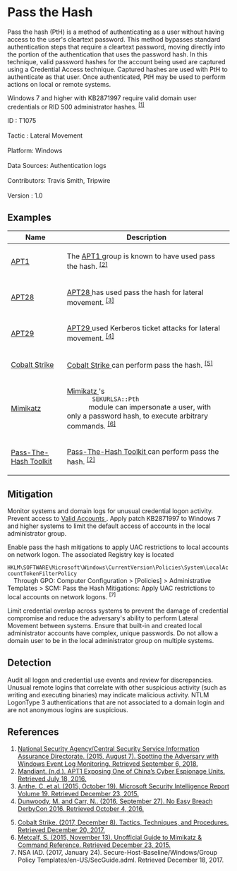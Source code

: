 <div class="container-fluid">
 <h1>
  Pass the Hash
 </h1>
 <div class="row">
  <div class="col-md-8 description-body">
   <p>
    Pass the hash (PtH) is a method of authenticating as a user without having access to the user's cleartext password. This method bypasses standard authentication steps that require a cleartext password, moving directly into the portion of the authentication that uses the password hash. In this technique, valid password hashes for the account being used are captured using a Credential Access technique. Captured hashes are used with PtH to authenticate as that user. Once authenticated, PtH may be used to perform actions on local or remote systems.
   </p>
   <p>
    Windows 7 and higher with KB2871997 require valid domain user credentials or RID 500 administrator hashes.
    <span class="scite-citeref-number" data-reference="NSA Spotting" id="scite-ref-1-a">
     <sup>
      <a aria-describedby="qtip-0" data-hasqtip="0" href="https://www.iad.gov/iad/library/reports/spotting-the-adversary-with-windows-event-log-monitoring.cfm" target="_blank">
       [1]
      </a>
     </sup>
    </span>
   </p>
  </div>
  <div class="col-md-4">
   <div class="card">
    <div class="card-body">
     <div class="card-data">
      <span class="h5 card-title">
       ID
      </span>
      : T1075
      <br/>
      <br/>
     </div>
     <div class="card-data">
      <span class="h5 card-title">
      </span>
     </div>
     <div class="card-data">
      <span class="h5 card-title">
       Tactic
      </span>
      : Lateral Movement
      <br/>
      <br/>
     </div>
     <div class="card-data">
      <span class="h5 card-title">
       Platform:
      </span>
      Windows
      <br/>
      <br/>
     </div>
     <div class="card-data">
      <span class="h5 card-title">
      </span>
     </div>
     <div class="card-data">
      <span class="h5 card-title">
      </span>
     </div>
     <div class="card-data">
      <span class="h5 card-title">
       Data Sources:
      </span>
      Authentication logs
      <br/>
      <br/>
     </div>
     <div class="card-data">
      <span class="h5 card-title">
      </span>
     </div>
     <div class="card-data">
      <span class="h5 card-title">
      </span>
     </div>
     <div class="card-data">
      <span class="h5 card-title">
      </span>
     </div>
     <div class="card-data">
      <span class="h5 card-title">
      </span>
     </div>
     <div class="card-data">
      <span class="h5 card-title">
      </span>
     </div>
     <div class="card-data">
      <span class="h5 card-title">
       Contributors:
      </span>
      Travis Smith, Tripwire
      <br/>
      <br/>
     </div>
     <div class="card-data">
      <span class="h5 card-title">
       Version
      </span>
      : 1.0
     </div>
    </div>
   </div>
  </div>
 </div>
 <h2 class="pt-3" id="examples">
  Examples
 </h2>
 <table class="table table-bordered table-light mt-2">
  <thead>
   <tr>
    <th scope="col">
     Name
    </th>
    <th scope="col">
     Description
    </th>
   </tr>
  </thead>
  <tbody class="bg-white">
   <tr>
    <td>
     <a href="https://attack.mitre.org/groups/G0006">
      APT1
     </a>
    </td>
    <td>
     <p>
      The
      <a href="https://attack.mitre.org/groups/G0006">
       APT1
      </a>
      group is known to have used pass the hash.
      <span class="scite-citeref-number" data-reference="Mandiant APT1" id="scite-ref-2-a" onclick="scrollToRef('scite-2')">
       <sup>
        <a aria-describedby="qtip-1" data-hasqtip="1" href="https://www.fireeye.com/content/dam/fireeye-www/services/pdfs/mandiant-apt1-report.pdf" target="_blank">
         [2]
        </a>
       </sup>
      </span>
     </p>
    </td>
   </tr>
   <tr>
    <td>
     <a href="https://attack.mitre.org/groups/G0007">
      APT28
     </a>
    </td>
    <td>
     <p>
      <a href="https://attack.mitre.org/groups/G0007">
       APT28
      </a>
      has used pass the hash for lateral movement.
      <span class="scite-citeref-number" data-reference="Microsoft SIR Vol 19" id="scite-ref-3-a" onclick="scrollToRef('scite-3')">
       <sup>
        <a aria-describedby="qtip-2" data-hasqtip="2" href="http://download.microsoft.com/download/4/4/C/44CDEF0E-7924-4787-A56A-16261691ACE3/Microsoft_Security_Intelligence_Report_Volume_19_English.pdf" target="_blank">
         [3]
        </a>
       </sup>
      </span>
     </p>
    </td>
   </tr>
   <tr>
    <td>
     <a href="https://attack.mitre.org/groups/G0016">
      APT29
     </a>
    </td>
    <td>
     <p>
      <a href="https://attack.mitre.org/groups/G0016">
       APT29
      </a>
      used Kerberos ticket attacks for lateral movement.
      <span class="scite-citeref-number" data-reference="Mandiant No Easy Breach" id="scite-ref-4-a" onclick="scrollToRef('scite-4')">
       <sup>
        <a aria-describedby="qtip-3" data-hasqtip="3" href="http://www.slideshare.net/MatthewDunwoody1/no-easy-breach-derby-con-2016" target="_blank">
         [4]
        </a>
       </sup>
      </span>
     </p>
    </td>
   </tr>
   <tr>
    <td>
     <a href="https://attack.mitre.org/software/S0154">
      Cobalt Strike
     </a>
    </td>
    <td>
     <p>
      <a href="https://attack.mitre.org/software/S0154">
       Cobalt Strike
      </a>
      can perform pass the hash.
      <span class="scite-citeref-number" data-reference="Cobalt Strike TTPs Dec 2017" id="scite-ref-5-a" onclick="scrollToRef('scite-5')">
       <sup>
        <a aria-describedby="qtip-4" data-hasqtip="4" href="https://www.cobaltstrike.com/downloads/reports/tacticstechniquesandprocedures.pdf" target="_blank">
         [5]
        </a>
       </sup>
      </span>
     </p>
    </td>
   </tr>
   <tr>
    <td>
     <a href="https://attack.mitre.org/software/S0002">
      Mimikatz
     </a>
    </td>
    <td>
     <p>
      <a href="https://attack.mitre.org/software/S0002">
       Mimikatz
      </a>
      's
      <code>
       SEKURLSA::Pth
      </code>
      module can impersonate a user, with only a password hash, to execute arbitrary commands.
      <span class="scite-citeref-number" data-reference="Adsecurity Mimikatz Guide" id="scite-ref-6-a" onclick="scrollToRef('scite-6')">
       <sup>
        <a aria-describedby="qtip-5" data-hasqtip="5" href="https://adsecurity.org/?page_id=1821" target="_blank">
         [6]
        </a>
       </sup>
      </span>
     </p>
    </td>
   </tr>
   <tr>
    <td>
     <a href="https://attack.mitre.org/software/S0122">
      Pass-The-Hash Toolkit
     </a>
    </td>
    <td>
     <p>
      <a href="https://attack.mitre.org/software/S0122">
       Pass-The-Hash Toolkit
      </a>
      can perform pass the hash.
      <span class="scite-citeref-number" data-reference="Mandiant APT1" id="scite-ref-2-a" onclick="scrollToRef('scite-2')">
       <sup>
        <a aria-describedby="qtip-1" data-hasqtip="1" href="https://www.fireeye.com/content/dam/fireeye-www/services/pdfs/mandiant-apt1-report.pdf" target="_blank">
         [2]
        </a>
       </sup>
      </span>
     </p>
    </td>
   </tr>
  </tbody>
 </table>
 <h2 class="pt-3" id="mitigation">
  Mitigation
 </h2>
 <p>
  Monitor systems and domain logs for unusual credential logon activity. Prevent access to
  <a href="https://attack.mitre.org/techniques/T1078">
   Valid Accounts
  </a>
  . Apply patch KB2871997 to Windows 7 and higher systems to limit the default access of accounts in the local administrator group.
 </p>
 <p>
  Enable pass the hash mitigations to apply UAC restrictions to local accounts on network logon. The associated Registry key is located
  <code>
   HKLM\SOFTWARE\Microsoft\Windows\CurrentVersion\Policies\System\LocalAccountTokenFilterPolicy
  </code>
  Through GPO: Computer Configuration &gt; [Policies] &gt; Administrative Templates &gt; SCM: Pass the Hash Mitigations: Apply UAC restrictions to local accounts on network logons.
  <span class="scite-citeref-number" data-reference="GitHub IAD Secure Host Baseline UAC Filtering" id="scite-ref-7-a">
   <sup>
    [7]
   </sup>
  </span>
 </p>
 <p>
  Limit credential overlap across systems to prevent the damage of credential compromise and reduce the adversary's ability to perform Lateral Movement between systems. Ensure that built-in and created local administrator accounts have complex, unique passwords. Do not allow a domain user to be in the local administrator group on multiple systems.
 </p>
 <h2 class="pt-3" id="detection">
  Detection
 </h2>
 <p>
  Audit all logon and credential use events and review for discrepancies. Unusual remote logins that correlate with other suspicious activity (such as writing and executing binaries) may indicate malicious activity. NTLM LogonType 3 authentications that are not associated to a domain login and are not anonymous logins are suspicious.
 </p>
 <h2 class="pt-3" id="references">
  References
 </h2>
 <div class="row">
  <div class="col">
   <ol>
    <li>
     <span class="scite-citation" id="scite-1">
      <span class="scite-citation-text">
       <a class="external text" href="https://www.iad.gov/iad/library/reports/spotting-the-adversary-with-windows-event-log-monitoring.cfm" name="scite-1" rel="nofollow" target="_blank">
        National Security Agency/Central Security Service Information Assurance Directorate. (2015, August 7). Spotting the Adversary with Windows Event Log Monitoring. Retrieved September 6, 2018.
       </a>
      </span>
     </span>
    </li>
    <li>
     <span class="scite-citation" id="scite-2">
      <span class="scite-citation-text">
       <a class="external text" href="https://www.fireeye.com/content/dam/fireeye-www/services/pdfs/mandiant-apt1-report.pdf" name="scite-2" rel="nofollow" target="_blank">
        Mandiant. (n.d.). APT1 Exposing One of China’s Cyber Espionage Units. Retrieved July 18, 2016.
       </a>
      </span>
     </span>
    </li>
    <li>
     <span class="scite-citation" id="scite-3">
      <span class="scite-citation-text">
       <a class="external text" href="http://download.microsoft.com/download/4/4/C/44CDEF0E-7924-4787-A56A-16261691ACE3/Microsoft_Security_Intelligence_Report_Volume_19_English.pdf" name="scite-3" rel="nofollow" target="_blank">
        Anthe, C. et al. (2015, October 19). Microsoft Security Intelligence Report Volume 19. Retrieved December 23, 2015.
       </a>
      </span>
     </span>
    </li>
    <li>
     <span class="scite-citation" id="scite-4">
      <span class="scite-citation-text">
       <a class="external text" href="http://www.slideshare.net/MatthewDunwoody1/no-easy-breach-derby-con-2016" name="scite-4" rel="nofollow" target="_blank">
        Dunwoody, M. and Carr, N.. (2016, September 27). No Easy Breach DerbyCon 2016. Retrieved October 4, 2016.
       </a>
      </span>
     </span>
    </li>
   </ol>
  </div>
  <div class="col">
   <ol start="5.5">
    <li>
     <span class="scite-citation" id="scite-5">
      <span class="scite-citation-text">
       <a class="external text" href="https://www.cobaltstrike.com/downloads/reports/tacticstechniquesandprocedures.pdf" name="scite-5" rel="nofollow" target="_blank">
        Cobalt Strike. (2017, December 8). Tactics, Techniques, and Procedures. Retrieved December 20, 2017.
       </a>
      </span>
     </span>
    </li>
    <li>
     <span class="scite-citation" id="scite-6">
      <span class="scite-citation-text">
       <a class="external text" href="https://adsecurity.org/?page_id=1821" name="scite-6" rel="nofollow" target="_blank">
        Metcalf, S. (2015, November 13). Unofficial Guide to Mimikatz &amp; Command Reference. Retrieved December 23, 2015.
       </a>
      </span>
     </span>
    </li>
    <li>
     <span class="scite-citation" id="scite-7">
      <span class="scite-citation-text">
       NSA IAD. (2017, January 24). Secure-Host-Baseline/Windows/Group Policy Templates/en-US/SecGuide.adml. Retrieved December 18, 2017.
      </span>
     </span>
    </li>
   </ol>
  </div>
 </div>
</div>
